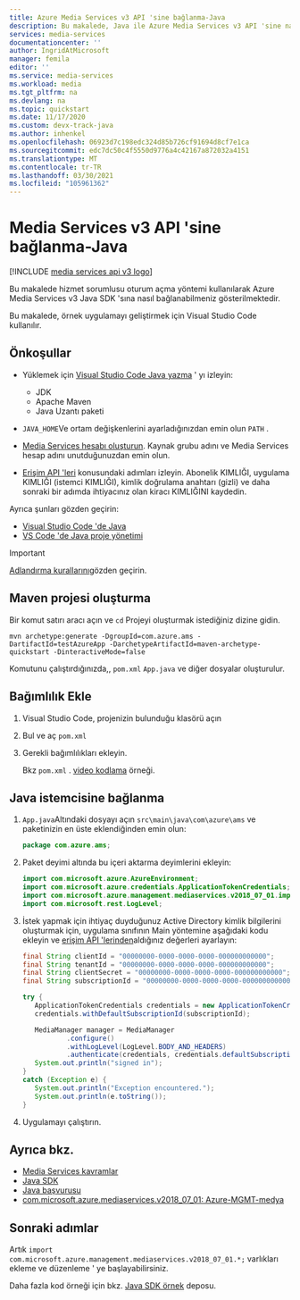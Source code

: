 ```yaml
---
title: Azure Media Services v3 API 'sine bağlanma-Java
description: Bu makalede, Java ile Azure Media Services v3 API 'sine nasıl bağlanabileceğinizi açıklamaktadır.
services: media-services
documentationcenter: ''
author: IngridAtMicrosoft
manager: femila
editor: ''
ms.service: media-services
ms.workload: media
ms.tgt_pltfrm: na
ms.devlang: na
ms.topic: quickstart
ms.date: 11/17/2020
ms.custom: devx-track-java
ms.author: inhenkel
ms.openlocfilehash: 06923d7c198edc324d85b726cf91694d8cf7e1ca
ms.sourcegitcommit: edc7dc50c4f5550d9776a4c42167a872032a4151
ms.translationtype: MT
ms.contentlocale: tr-TR
ms.lasthandoff: 03/30/2021
ms.locfileid: "105961362"
---
```

# <a name="connect-to-media-services-v3-api---java"></a>Media Services v3 API 'sine bağlanma-Java

[!INCLUDE [media services api v3 logo](./includes/v3-hr.md)]

Bu makalede hizmet sorumlusu oturum açma yöntemi kullanılarak Azure Media Services v3 Java SDK 'sına nasıl bağlanabilmeniz gösterilmektedir.

Bu makalede, örnek uygulamayı geliştirmek için Visual Studio Code kullanılır.

## <a name="prerequisites"></a>Önkoşullar

- Yüklemek için [Visual Studio Code Java yazma](https://code.visualstudio.com/docs/java/java-tutorial) ' yı izleyin:

   - JDK
   - Apache Maven
   - Java Uzantı paketi
- `JAVA_HOME`Ve ortam değişkenlerini ayarladığınızdan emin olun `PATH` .
- [Media Services hesabı oluşturun](./account-create-how-to.md). Kaynak grubu adını ve Media Services hesap adını unutduğunuzdan emin olun.
- [Erişim API 'leri](./access-api-howto.md) konusundaki adımları izleyin. Abonelik KIMLIĞI, uygulama KIMLIĞI (istemci KIMLIĞI), kimlik doğrulama anahtarı (gizli) ve daha sonraki bir adımda ihtiyacınız olan kiracı KIMLIĞINI kaydedin.

Ayrıca şunları gözden geçirin:

- [Visual Studio Code 'de Java](https://code.visualstudio.com/docs/languages/java)
- [VS Code 'de Java proje yönetimi](https://code.visualstudio.com/docs/java/java-project)

> [!IMPORTANT]
> [Adlandırma kurallarını](media-services-apis-overview.md#naming-conventions)gözden geçirin.

## <a name="create-a-maven-project"></a>Maven projesi oluşturma

Bir komut satırı aracı açın ve `cd` Projeyi oluşturmak istediğiniz dizine gidin.
    
```
mvn archetype:generate -DgroupId=com.azure.ams -DartifactId=testAzureApp -DarchetypeArtifactId=maven-archetype-quickstart -DinteractiveMode=false
```

Komutunu çalıştırdığınızda,, `pom.xml` `App.java` ve diğer dosyalar oluşturulur. 

## <a name="add-dependencies"></a>Bağımlılık Ekle

1. Visual Studio Code, projenizin bulunduğu klasörü açın
1. Bul ve aç `pom.xml`
1. Gerekli bağımlılıkları ekleyin.

   Bkz `pom.xml` . [video kodlama](https://github.com/Azure-Samples/media-services-v3-java/blob/master/VideoEncoding/EncodingWithMESCustomPreset/pom.xml) örneği.

## <a name="connect-to-the-java-client"></a>Java istemcisine bağlanma

1. `App.java`Altındaki dosyayı açın `src\main\java\com\azure\ams` ve paketinizin en üste eklendiğinden emin olun:

    ```java
    package com.azure.ams;
    ```
1. Paket deyimi altında bu içeri aktarma deyimlerini ekleyin:
   
   ```java
   import com.microsoft.azure.AzureEnvironment;
   import com.microsoft.azure.credentials.ApplicationTokenCredentials;
   import com.microsoft.azure.management.mediaservices.v2018_07_01.implementation.MediaManager;
   import com.microsoft.rest.LogLevel;
   ```
1. İstek yapmak için ihtiyaç duyduğunuz Active Directory kimlik bilgilerini oluşturmak için, uygulama sınıfının Main yöntemine aşağıdaki kodu ekleyin ve [erişim API 'lerinden](./access-api-howto.md)aldığınız değerleri ayarlayın:
   
   ```java
   final String clientId = "00000000-0000-0000-0000-000000000000";
   final String tenantId = "00000000-0000-0000-0000-000000000000";
   final String clientSecret = "00000000-0000-0000-0000-000000000000";
   final String subscriptionId = "00000000-0000-0000-0000-000000000000";

   try {
      ApplicationTokenCredentials credentials = new ApplicationTokenCredentials(clientId, tenantId, clientSecret, AzureEnvironment.AZURE);
      credentials.withDefaultSubscriptionId(subscriptionId);

      MediaManager manager = MediaManager
              .configure()
              .withLogLevel(LogLevel.BODY_AND_HEADERS)
              .authenticate(credentials, credentials.defaultSubscriptionId());
      System.out.println("signed in");
   }
   catch (Exception e) {
      System.out.println("Exception encountered.");
      System.out.println(e.toString());
   }
   ```
1. Uygulamayı çalıştırın.

## <a name="see-also"></a>Ayrıca bkz.

- [Media Services kavramlar](concepts-overview.md)
- [Java SDK](https://aka.ms/ams-v3-java-sdk)
- [Java başvurusu](/java/api/overview/azure/mediaservices/management)
- [com.microsoft.azure.mediaservices.v2018_07_01: Azure-MGMT-medya](https://search.maven.org/artifact/com.microsoft.azure.mediaservices.v2018_07_01/azure-mgmt-media/1.0.0-beta/jar)

## <a name="next-steps"></a>Sonraki adımlar

Artık `import com.microsoft.azure.management.mediaservices.v2018_07_01.*;` varlıkları ekleme ve düzenleme ' ye başlayabilirsiniz.

Daha fazla kod örneği için bkz. [Java SDK örnek](/samples/azure-samples/media-services-v3-java/azure-media-services-v3-samples-using-java/) deposu.
